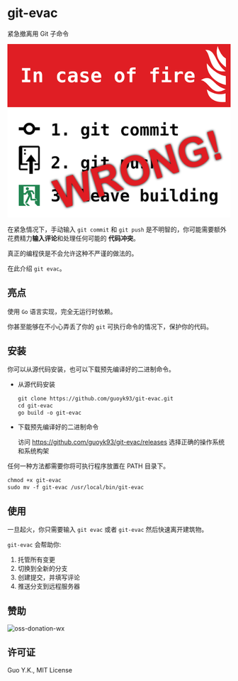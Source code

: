 # git-evac

紧急撤离用 Git 子命令

![incaseoffirewrong](img-wrong.png)

在紧急情况下，手动输入 `git commit` 和 `git push` 是不明智的，你可能需要额外花费精力**输入评论**和处理任何可能的
**代码冲突**。

真正的编程侠是不会允许这种不严谨的做法的。

在此介绍 `git evac`。

## 亮点

使用 `Go` 语言实现，完全无运行时依赖。

你甚至能够在不小心弄丢了你的 `git` 可执行命令的情况下，保护你的代码。

## 安装

你可以从源代码安装，也可以下载预先编译好的二进制命令。

* 从源代码安装

  ```shell
  git clone https://github.com/guoyk93/git-evac.git
  cd git-evac
  go build -o git-evac
  ```

* 下载预先编译好的二进制命令

  访问 https://github.com/guoyk93/git-evac/releases 选择正确的操作系统和系统构架

任何一种方法都需要你将可执行程序放置在 PATH 目录下。

```shell
chmod +x git-evac
sudo mv -f git-evac /usr/local/bin/git-evac
```

## 使用

一旦起火，你只需要输入 `git evac` 或者 `git-evac` 然后快速离开建筑物。

`git-evac` 会帮助你:

1. 托管所有变更
2. 切换到全新的分支
3. 创建提交，并填写评论
4. 推送分支到远程服务器

## 赞助

![oss-donation-wx](https://www.guoyk.net/oss-donation-wx.png)

## 许可证

Guo Y.K., MIT License